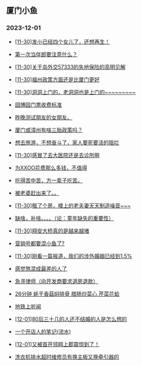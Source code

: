 ## 厦门小鱼 
### 2023-12-01

+ [[11-30]发小已经四个女儿了，还想再生！](http://bbs.xmfish.com/read-htm-tid-18113798.html)

+ [第一次当伴郎要注意什么？](http://bbs.xmfish.com/read-htm-tid-18113627.html)

+ [[11-30]关于岛外交57333的失地保险的高明见解](http://bbs.xmfish.com/read-htm-tid-18113658.html)

+ [[11-30]福州政策方面还是比厦门更好](http://bbs.xmfish.com/read-htm-tid-18113813.html)

+ [[11-30]洞洞上门的，老洞洞也是上门的~~~~~~~~~](http://bbs.xmfish.com/read-htm-tid-18113793.html)

+ [园博园门票收费标准](http://bbs.xmfish.com/read-htm-tid-18113854.html)

+ [昨晚测试朋友的女朋友。](http://bbs.xmfish.com/read-htm-tid-18113645.html)

+ [厦门或漳州有啥三胎政策吗？](http://bbs.xmfish.com/read-htm-tid-18113639.html)

+ [想去旅游，不想奋斗了，家人要死要活的阻拦](http://bbs.xmfish.com/read-htm-tid-18113620.html)

+ [[11-30]感冒了去大医院还是去诊所啊](http://bbs.xmfish.com/read-htm-tid-18113865.html)

+ [为XXOO花费那么多钱，不值得](http://bbs.xmfish.com/read-htm-tid-18113834.html)

+ [吃得苦中苦，方一辈子吃苦。](http://bbs.xmfish.com/read-htm-tid-18113653.html)

+ [被老婆赶出来了。。](http://bbs.xmfish.com/read-htm-tid-18113967.html)

+ [[11-30]租了个房，楼上的老夫妻天天制造噪音~~~](http://bbs.xmfish.com/read-htm-tid-18113973.html)

+ [缺啥，补啥。。。。（论：童年缺失的重要性）](http://bbs.xmfish.com/read-htm-tid-18113850.html)

+ [[11-30]翔安大桥真的是越来越堵](http://bbs.xmfish.com/read-htm-tid-18113969.html)

+ [营销号都要混小鱼了?](http://bbs.xmfish.com/read-htm-tid-18113726.html)

+ [[11-30]刚看一篇报道，我们的涉外婚姻已经到1.5%](http://bbs.xmfish.com/read-htm-tid-18113914.html)

+ [感觉煞混成最差的人了](http://bbs.xmfish.com/read-htm-tid-18114025.html)

+ [急寻律师（向开发商要求退房退款）](http://bbs.xmfish.com/read-htm-tid-18113852.html)

+ [26分钟 蚝干香菇焖排骨 腊肠炒菜心 芹菜花蛤](http://bbs.xmfish.com/read-htm-tid-18113823.html)

+ [地铁上听闻](http://bbs.xmfish.com/read-htm-tid-18114071.html)

+ [[12-01]80后三十几的人还不结婚的人是怎么想的](http://bbs.xmfish.com/read-htm-tid-18114137.html)

+ [一个开店人的笔记(流水)](http://bbs.xmfish.com/read-htm-tid-18114081.html)

+ [[12-01]又被首开领翔上郡震惊到了！](http://bbs.xmfish.com/read-htm-tid-18114176.html)

+ [洗衣机排水超时维修员有换主板又换牵引器的](http://bbs.xmfish.com/read-htm-tid-18113870.html)

